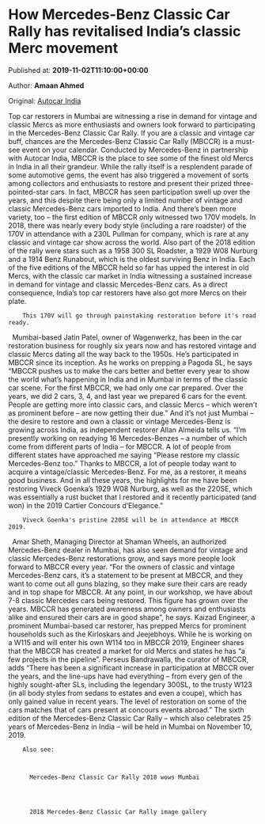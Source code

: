 
# How Mercedes-Benz Classic Car Rally has revitalised India’s classic Merc movement

Published at: **2019-11-02T11:10:00+00:00**

Author: **Amaan Ahmed**

Original: [Autocar India](https://www.autocarindia.com/car-news/how-mercedes-benz-classic-car-rally-has-revitalised-indias-classic-merc-movement-414732)

Top car restorers in Mumbai are witnessing a rise in demand for vintage and classic Mercs as more enthusiasts and owners look forward to participating in the Mercedes-Benz Classic Car Rally.
If you are a classic and vintage car buff, chances are the Mercedes-Benz Classic Car Rally (MBCCR) is a must-see event on your calendar. Conducted by Mercedes-Benz in partnership with Autocar India, MBCCR is the place to see some of the finest old Mercs in India in all their grandeur. While the rally itself is a resplendent parade of some automotive gems, the event has also triggered a movement of sorts among collectors and enthusiasts to restore and present their prized three-pointed-star cars. In fact, MBCCR has seen participation swell up over the years, and this despite there being only a limited number of vintage and classic Mercedes-Benz cars imported to India.
And there’s been more variety, too – the first edition of MBCCR only witnessed two 170V models. In 2018, there was nearly every body style (including a rare roadster) of the 170V in attendance with a 230L Pullman for company, which is rare at any classic and vintage car show across the world. Also part of the 2018 edition of the rally were stars such as a 1958 300 SL Roadster, a 1929 W08 Nurburg and a 1914 Benz Runabout, which is the oldest surviving Benz in India.
Each of the five editions of the MBCCR held so far has upped the interest in old Mercs, with the classic car market in India witnessing a sustained increase in demand for vintage and classic Mercedes-Benz cars. As a direct consequence, India’s top car restorers have also got more Mercs on their plate.

        This 170V will go through painstaking restoration before it's road ready.
      
 
Mumbai-based Jatin Patel, owner of Wagenwerkz, has been in the car restoration business for roughly six years now and has restored vintage and classic Mercs dating all the way back to the 1950s. He’s participated in MBCCR since its inception. As he works on prepping a Pagoda SL, he says “MBCCR pushes us to make the cars better and better every year to show the world what’s happening in India and in Mumbai in terms of the classic car scene. For the first MBCCR, we had only one car prepared. Over the years, we did 2 cars, 3, 4, and last year we prepared 6 cars for the event. People are getting more into classic cars, and classic Mercs – which weren’t as prominent before – are now getting their due.”
And it’s not just Mumbai – the desire to restore and own a classic or vintage Mercedes-Benz is growing across India, as independent restorer Allan Almeida tells us. “I’m presently working on readying 16 Mercedes-Benzes – a number of which come from different parts of India – for MBCCR. A lot of people from different states have approached me saying “Please restore my classic Mercedes-Benz too.” Thanks to MBCCR, a lot of people today want to acquire a vintage/classic Mercedes-Benz. For me, as a restorer, it means good business. And in all these years, the highlights for me have been restoring Viveck Goenka’s 1929 W08 Nurburg, as well as the 220SE, which was essentially a rust bucket that I restored and it recently participated (and won) in the 2019 Cartier Concours d’Elegance.”

        Viveck Goenka's pristine 220SE will be in attendance at MBCCR 2019.
      
 
Amar Sheth, Managing Director at Shaman Wheels, an authorized Mercedes-Benz dealer in Mumbai, has also seen demand for vintage and classic Mercedes-Benz restorations grow, and says more people look forward to MBCCR every year. “For the owners of classic and vintage Mercedes-Benz cars, it’s a statement to be present at MBCCR, and they want to come out all guns blazing, so they make sure their cars are ready and in top shape for MBCCR. At any point, in our workshop, we have about 7-8 classic Mercedes cars being restored. This figure has grown over the years. MBCCR has generated awareness among owners and enthusiasts alike and ensured their cars are in good shape”, he says.
Kaizad Engineer, a prominent Mumbai-based car restorer, has prepped Mercs for prominent households such as the Kirloskars and Jeejebhoys. While he is working on a W115 and will enter his own W114 too in MBCCR 2019, Engineer shares that the MBCCR has created a market for old Mercs and states he has “a few projects in the pipeline”.
Perseus Bandrawalla, the curator of MBCCR, adds “There has been a significant increase in participation at MBCCR over the years, and the line-ups have had everything – from every gen of the highly sought-after SLs, including the legendary 300SL, to the trusty W123 (in all body styles from sedans to estates and even a coupe), which has only gained value in recent years. The level of restoration on some of the cars matches that of cars present at concours events abroad.”
The sixth edition of the Mercedes-Benz Classic Car Rally – which also celebrates 25 years of Mercedes-Benz in India – will be held in Mumbai on November 10, 2019.

        Also see:
      

        
          Mercedes-Benz Classic Car Rally 2018 wows Mumbai
        
      

        
          2018 Mercedes-Benz Classic Car Rally image gallery
        
      
